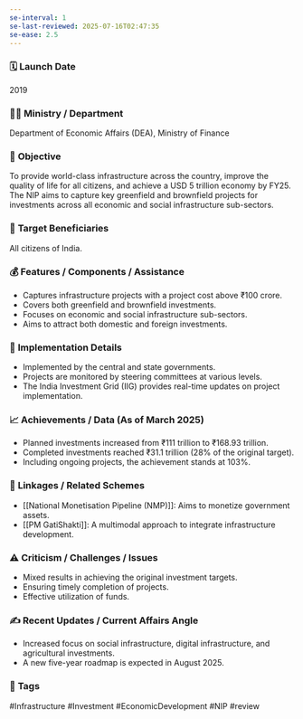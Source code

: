 ```yaml
---
se-interval: 1
se-last-reviewed: 2025-07-16T02:47:35
se-ease: 2.5
---
```


### 🗓️ **Launch Date**
2019

### 🧑‍🏫 **Ministry / Department**
Department of Economic Affairs (DEA), Ministry of Finance

### 🎯 **Objective**
To provide world-class infrastructure across the country, improve the quality of life for all citizens, and achieve a USD 5 trillion economy by FY25. The NIP aims to capture key greenfield and brownfield projects for investments across all economic and social infrastructure sub-sectors.

### 👥 **Target Beneficiaries**
All citizens of India.

### 💰 **Features / Components / Assistance**
- Captures infrastructure projects with a project cost above ₹100 crore.
- Covers both greenfield and brownfield investments.
- Focuses on economic and social infrastructure sub-sectors.
- Aims to attract both domestic and foreign investments.

### 📍 **Implementation Details**
- Implemented by the central and state governments.
- Projects are monitored by steering committees at various levels.
- The India Investment Grid (IIG) provides real-time updates on project implementation.

### 📈 **Achievements / Data** (As of March 2025)
- Planned investments increased from ₹111 trillion to ₹168.93 trillion.
- Completed investments reached ₹31.1 trillion (28% of the original target).
- Including ongoing projects, the achievement stands at 103%.

### 🧩 **Linkages / Related Schemes**
- [[National Monetisation Pipeline (NMP)]]: Aims to monetize government assets.
- [[PM GatiShakti]]: A multimodal approach to integrate infrastructure development.

### ⚠️ **Criticism / Challenges / Issues**
- Mixed results in achieving the original investment targets.
- Ensuring timely completion of projects.
- Effective utilization of funds.

### ✍️ **Recent Updates / Current Affairs Angle**
- Increased focus on social infrastructure, digital infrastructure, and agricultural investments.
- A new five-year roadmap is expected in August 2025.

### 🔗 **Tags**
#Infrastructure #Investment #EconomicDevelopment #NIP
#review